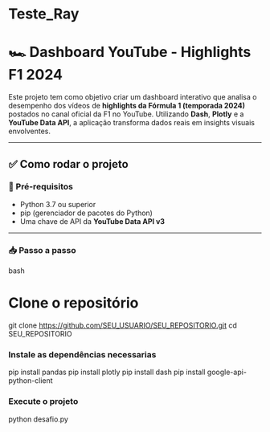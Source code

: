 # Teste_Ray

# 🏎️ Dashboard YouTube - Highlights F1 2024

Este projeto tem como objetivo criar um dashboard interativo que analisa o desempenho dos vídeos de **highlights da Fórmula 1 (temporada 2024)** postados no canal oficial da F1 no YouTube. Utilizando **Dash**, **Plotly** e a **YouTube Data API**, a aplicação transforma dados reais em insights visuais envolventes.

---

## ✅ Como rodar o projeto

### 🔧 Pré-requisitos

- Python 3.7 ou superior
- pip (gerenciador de pacotes do Python)
- Uma chave de API da **YouTube Data API v3**

---

### 📥 Passo a passo

bash
# Clone o repositório
git clone https://github.com/SEU_USUARIO/SEU_REPOSITORIO.git
cd SEU_REPOSITORIO

### Instale as dependências necessarias
pip install pandas
pip install plotly
pip install dash
pip install google-api-python-client

### Execute o projeto
python desafio.py
